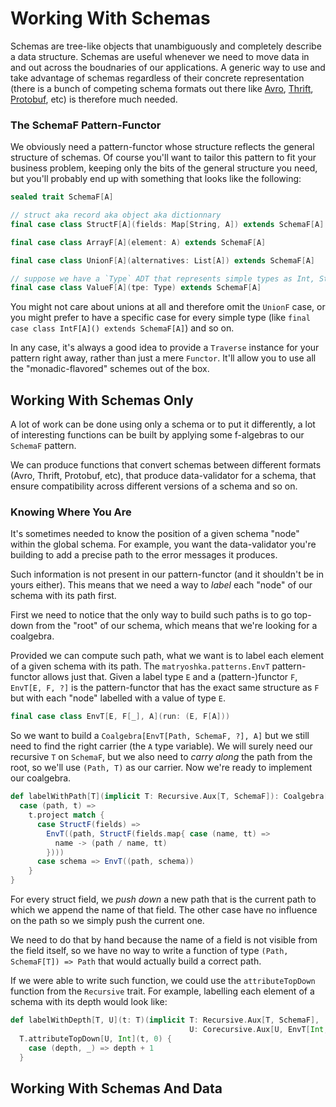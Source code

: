 # Working With Schemas

Schemas are tree-like objects that unambiguously and completely describe a data structure. Schemas are useful whenever we need to move data in and out across the boudnaries of our applications. A generic way to use and take advantage of schemas regardless of their concrete representation (there is a bunch of competing schema formats out there like [Avro](), [Thrift](), [Protobuf](), etc) is therefore much needed.

### The SchemaF Pattern-Functor

We obviously need a pattern-functor whose structure reflects the general structure of schemas. Of course you'll want to tailor this pattern to fit your business problem, keeping only the bits of the general structure you need, but you'll probably end up with something that looks like the following:

```scala
sealed trait SchemaF[A]

// struct aka record aka object aka dictionnary
final case class StructF[A](fields: Map[String, A]) extends SchemaF[A]

final case class ArrayF[A](element: A) extends SchemaF[A]

final case class UnionF[A](alternatives: List[A]) extends SchemaF[A]

// suppose we have a `Type` ADT that represents simple types as Int, String, etc
final case class ValueF[A](tpe: Type) extends SchemaF[A]
```

You might not care about unions at all and therefore omit the `UnionF` case, or you might prefer to have a specific case for every simple type (like `final case class IntF[A]() extends SchemaF[A]`) and so on. 

In any case, it's always a good idea to provide a `Traverse` instance for your pattern right away, rather than just a mere `Functor`. It'll allow you to use all the "monadic-flavored" schemes out of the box.

## Working With Schemas Only

A lot of work can be done using only a schema or to put it differently, a lot of interesting functions can be built by applying some f-algebras to our `SchemaF` pattern.

We can produce functions that convert schemas between different formats (Avro, Thrift, Protobuf, etc), that produce data-validator for a schema, that ensure compatibility across different versions of a schema and so on.

### Knowing Where You Are

It's sometimes needed to know the position of a given schema "node" within the global schema. For example, you want the data-validator you're building to add a precise path to the error messages it produces.

Such information is not present in our pattern-functor (and it shouldn't be in yours either). This means that we need a way to *label* each "node" of our schema with its path first.

First we need to notice that the only way to build such paths is to go top-down from the "root" of our schema, which means that we're looking for a coalgebra. 

Provided we can compute such path, what we want is to label each element of a given schema with its path. The `matryoshka.patterns.EnvT` pattern-functor allows just that. Given a label type `E` and a (pattern-)functor `F`, `EnvT[E, F, ?]` is the pattern-functor that has the exact same structure as `F` but with each "node" labelled with a value of type `E`.

``` scala
final case class EnvT[E, F[_], A](run: (E, F[A]))
```

So we want to build a `Coalgebra[EnvT[Path, SchemaF, ?], A]` but we still need to find the right carrier (the `A` type variable). We will surely need our recursive `T` on `SchemaF`, but we also need to *carry along* the path from the root, so we'll use `(Path, T)` as our carrier. Now we're ready to implement our coalgebra.

``` scala
def labelWithPath[T](implicit T: Recursive.Aux[T, SchemaF]): Coalgebra[EnvT[Path, SchemaF, ?], (Path, T)] = { 
  case (path, t) =>
    t.project match {
      case StructF(fields) =>
        EnvT((path, StructF(fields.map{ case (name, tt) =>
          name -> (path / name, tt)
        })))
      case schema => EnvT((path, schema))
    }
}
```

For every struct field, we *push down* a new path that is the current path to which we append the name of that field. The other case have no influence on the path so we simply push the current one.

We need to do that by hand because the name of a field is not visible from the field itself, so we have no way to write a function of type `(Path, SchemaF[T]) => Path` that would actually build a correct path.

If we were able to write such function, we could use the `attributeTopDown` function from the `Recursive` trait. For example, labelling each element of a schema with its depth would look like:

``` scala
def labelWithDepth[T, U](t: T)(implicit T: Recursive.Aux[T, SchemaF],
                                        U: Corecursive.Aux[U, EnvT[Int, SchemaF, ?]]): U = 
  T.attributeTopDown[U, Int](t, 0) {
    case (depth, _) => depth + 1
  }
```

## Working With Schemas And Data
